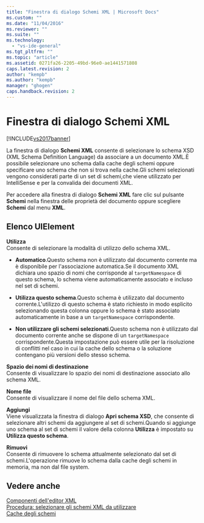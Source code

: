 ```yaml
---
title: "Finestra di dialogo Schemi XML | Microsoft Docs"
ms.custom: ""
ms.date: "11/04/2016"
ms.reviewer: ""
ms.suite: ""
ms.technology: 
  - "vs-ide-general"
ms.tgt_pltfrm: ""
ms.topic: "article"
ms.assetid: 0271fa26-2205-49bd-96e0-ae1441571808
caps.latest.revision: 2
author: "kempb"
ms.author: "kempb"
manager: "ghogen"
caps.handback.revision: 2
---
```

# Finestra di dialogo Schemi XML
[!INCLUDE[vs2017banner](../code-quality/includes/vs2017banner.md)]

La finestra di dialogo **Schemi XML** consente di selezionare lo schema XSD \(XML Schema Definition Language\) da associare a un documento XML.È possibile selezionare uno schema dalla cache degli schemi oppure specificare uno schema che non si trova nella cache.Gli schemi selezionati vengono considerati parte di un set di schemi,che viene utilizzato per IntelliSense e per la convalida dei documenti XML.  
  
 Per accedere alla finestra di dialogo **Schemi XML** fare clic sul pulsante **Schemi** nella finestra delle proprietà del documento oppure scegliere **Schemi** dal menu **XML**.  
  
## Elenco UIElement  
 **Utilizza**  
 Consente di selezionare la modalità di utilizzo dello schema XML.  
  
-   **Automatico**.Questo schema non è utilizzato dal documento corrente ma è disponibile per l'associazione automatica.Se il documento XML dichiara uno spazio di nomi che corrisponde al `targetNamespace` di questo schema, lo schema viene automaticamente associato e incluso nel set di schemi.  
  
-   **Utilizza questo schema**.Questo schema è utilizzato dal documento corrente.L'utilizzo di questo schema è stato richiesto in modo esplicito selezionando questa colonna oppure lo schema è stato associato automaticamente in base a un `targetNamespace` corrispondente.  
  
-   **Non utilizzare gli schemi selezionati**.Questo schema non è utilizzato dal documento corrente anche se dispone di un `targetNamespace` corrispondente.Questa impostazione può essere utile per la risoluzione di conflitti nel caso in cui la cache dello schema o la soluzione contengano più versioni dello stesso schema.  
  
 **Spazio dei nomi di destinazione**  
 Consente di visualizzare lo spazio dei nomi di destinazione associato allo schema XML.  
  
 **Nome file**  
 Consente di visualizzare il nome del file dello schema XML.  
  
 **Aggiungi**  
 Viene visualizzata la finestra di dialogo **Apri schema XSD**, che consente di selezionare altri schemi da aggiungere al set di schemi.Quando si aggiunge uno schema al set di schemi il valore della colonna **Utilizza** è impostato su **Utilizza questo schema**.  
  
 **Rimuovi**  
 Consente di rimuovere lo schema attualmente selezionato dal set di schemi.L'operazione rimuove lo schema dalla cache degli schemi in memoria, ma non dal file system.  
  
## Vedere anche  
 [Componenti dell'editor XML](../xml-tools/xml-editor-components.md)   
 [Procedura: selezionare gli schemi XML da utilizzare](../xml-tools/how-to-select-the-xml-schemas-to-use.md)   
 [Cache degli schemi](../xml-tools/schema-cache.md)